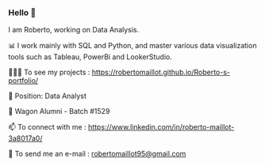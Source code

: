 ### Hello 👋

<!--
**RobertoMaillot/RobertoMaillot** is a ✨ _special_ ✨ repository because its `README.md` (this file) appears on your GitHub profile.

Here are some ideas to get you started:

- 🔭 I’m currently working on ...
- 🌱 I’m currently learning ...
- 👯 I’m looking to collaborate on ...
- 🤔 I’m looking for help with ...
- 💬 Ask me about ...
-  How to reach me: ...
- 😄 Pronouns: ...
-  Fun fact: ...
-->

I am Roberto, working on Data Analysis.

📊 I work mainly with SQL and Python, and master various data visualization tools such as Tableau, PowerBi and LookerStudio.

👨🏾‍🏫 To see my projects : https://robertomaillot.github.io/Roberto-s-portfolio/

🔭 Position: Data Analyst

🚂 Wagon Alumni - Batch #1529

📫 To connect with me : https://www.linkedin.com/in/roberto-maillot-3a8017a0/

💬 To send me an e-mail : robertomaillot95@gmail.com
